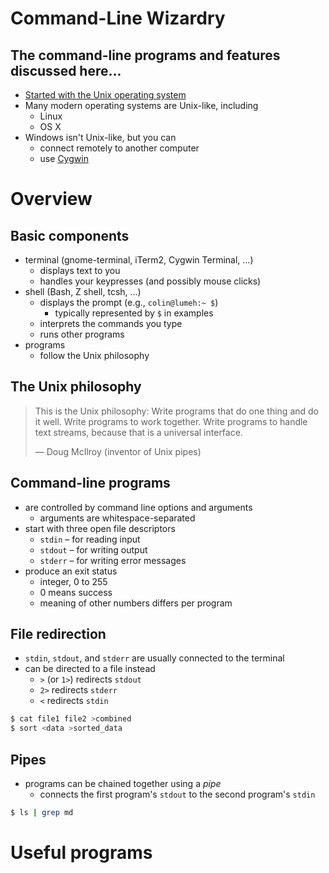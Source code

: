 # Command-Line Wizardry

## The command-line programs and features discussed here...

* [Started with the Unix operating system][unix-history]
* Many modern operating systems are Unix-like, including
    * Linux
    * OS X
* Windows isn't Unix-like, but you can
    * connect remotely to another computer
    * use [Cygwin][cygwin]


# Overview

## Basic components

* terminal (gnome-terminal, iTerm2, Cygwin Terminal, …)
    * displays text to you
    * handles your keypresses (and possibly mouse clicks)
* shell (Bash, Z shell, tcsh, …)
    * displays the prompt (e.g., `colin@lumeh:~ $`)
        * typically represented by `$` in examples
    * interprets the commands you type
    * runs other programs
* programs
    * follow the Unix philosophy

## The Unix philosophy

> This is the Unix philosophy: Write programs that do one thing and do it well.
> Write programs to work together. Write programs to handle text streams,
> because that is a universal interface.
>
> — Doug McIlroy (inventor of Unix pipes)

## Command-line programs

* are controlled by command line options and arguments
    * arguments are whitespace-separated
* start with three open file descriptors
    * `stdin` – for reading input
    * `stdout` – for writing output
    * `stderr` – for writing error messages
* produce an exit status
    * integer, 0 to 255
    * 0 means success
    * meaning of other numbers differs per program

## File redirection

* `stdin`, `stdout`, and `stderr` are usually connected to the terminal
* can be directed to a file instead
    * `>` (or `1>`) redirects `stdout`
    * `2>` redirects `stderr`
    * `<` redirects `stdin`

```bash
$ cat file1 file2 >combined
$ sort <data >sorted_data
```

## Pipes

* programs can be chained together using a *pipe*
    * connects the first program's `stdout` to the second program's `stdin`

```bash
$ ls | grep md
```

# Useful programs




[unix-history]: https://upload.wikimedia.org/wikipedia/commons/7/77/Unix_history-simple.svg
[cygwin]: https://imgur.com/a/6hbpR
